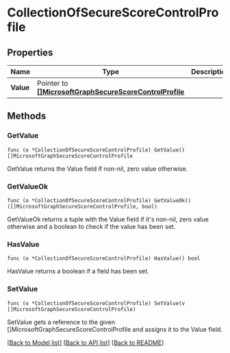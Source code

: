 # CollectionOfSecureScoreControlProfile

## Properties

Name | Type | Description | Notes
------------ | ------------- | ------------- | -------------
**Value** | Pointer to [**[]MicrosoftGraphSecureScoreControlProfile**](microsoft.graph.secureScoreControlProfile.md) |  | [optional] 

## Methods

### GetValue

`func (o *CollectionOfSecureScoreControlProfile) GetValue() []MicrosoftGraphSecureScoreControlProfile`

GetValue returns the Value field if non-nil, zero value otherwise.

### GetValueOk

`func (o *CollectionOfSecureScoreControlProfile) GetValueOk() ([]MicrosoftGraphSecureScoreControlProfile, bool)`

GetValueOk returns a tuple with the Value field if it's non-nil, zero value otherwise
and a boolean to check if the value has been set.

### HasValue

`func (o *CollectionOfSecureScoreControlProfile) HasValue() bool`

HasValue returns a boolean if a field has been set.

### SetValue

`func (o *CollectionOfSecureScoreControlProfile) SetValue(v []MicrosoftGraphSecureScoreControlProfile)`

SetValue gets a reference to the given []MicrosoftGraphSecureScoreControlProfile and assigns it to the Value field.


[[Back to Model list]](../README.md#documentation-for-models) [[Back to API list]](../README.md#documentation-for-api-endpoints) [[Back to README]](../README.md)


